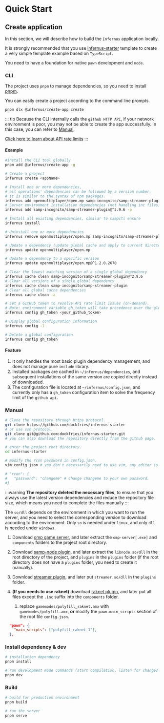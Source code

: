 # Quick Start

## Create application

In this section, we will describe how to build the `Infernus` application locally.

It is strongly recommended that you use [infernus-starter](https://github.com/dockfries/infernus-starter) template to create a very simple template example based on `TypeScript`.

You need to have a foundation for native `pawn` development and `node`.

### CLI

The project uses `pnpm` to manage dependencies, so you need to install [pnpm](https://pnpm.io/).

You can easily create a project according to the command line prompts.

```sh
pnpm dlx @infernus/create-app create
```

::: tip
Because the CLI internally calls the `github HTTP API`, if your network environment is poor, you may not be able to create the app successfully. In this case, you can refer to [Manual](#manual).

[Click here to learn about API rate limits](https://docs.github.com/en/rest/using-the-rest-api/rate-limits-for-the-rest-api?apiVersion=2022-11-28#about-primary-rate-limits)
:::

#### Example

```sh
#Install the CLI tool globally
pnpm add @infernus/create-app -g

# Create a project
infernus create <appName>

# Install one or more dependencies, 
# all operations' dependencies can be followed by a version number, 
# it is similar to the syntax of npm packages.
infernus add openmultiplayer/open.mp samp-incognito/samp-streamer-plugin@^2.9.6
# Server environment installation dependencies (not handling inc files)
infernus add samp-incognito/samp-streamer-plugin@^2.9.6 -p

# Install all existing dependencies, similar to sampctl ensure
infernus install

# Uninstall one or more dependencies
infernus remove openmultiplayer/open.mp samp-incognito/samp-streamer-plugin@^2.9.6

# Update a dependency (update global cache and apply to current directory)
infernus update openmultiplayer/open.mp

# Update a dependency to a specific version
infernus update openmultiplayer/open.mp@^1.2.0.2670

# Clear the lowest matching version of a single global dependency
infernus cache clean samp-incognito/samp-streamer-plugin@^2.9.6
# Clear all versions of a single global dependency
infernus cache clean samp-incognito/samp-streamer-plugin
# Clear all global cache dependencies
infernus cache clean -a

# Set a GitHub token to resolve API rate limit issues (on-demand).
# Note: environment variable gh_token will take precedence over the global config.
infernus config gh_token <your_github_token>

# Display global configuration information
infernus config -l

# Delete a global configuration
infernus config gh_token
```

#### Feature

1. It only handles the most basic plugin dependency management, and does not manage pure `include` library.
2. Installed packages are cached in `~/infernus/dependencies`, and subsequent installations of the same version are copied directly instead of downloaded.
3. The configuration file is located at `~/infernus/config.json`, and currently only has a `gh_token` configuration item to solve the frequency limit of the `github api`.

### Manual

```sh
# Clone the repository through https protocol.
git clone https://github.com/dockfries/infernus-starter
# or use ssh protocol.
git clone git@github.com:dockfries/infernus-starter.git
# you can also download the repository directly from the github page.

# enter the project root directory.
cd infernus-starter

# modify the rcon password in config.json.
vim config.json # you don't necessarily need to use vim, any editor is fine.

# "rcon": {
#   "password": "changeme" # change changeme to your own password.
#}
```

:::warning
**The repository deleted the necessary files**, to ensure that you always use the latest version dependencies and reduce the repository file size, which means you need to complete the files manually
:::

The `so/dll` depends on the environment in which you want to run the server, and you need to select the corresponding version to download according to the environment. Only `so` is needed under `linux`, and only `dll` is needed under `windows`.

1. Download [omp game server](https://github.com/openmultiplayer/open.mp/releases), and later extract the `omp-server[.exe]` and `components` folders to the project root directory.

2. Download [samp-node plugin](https://github.com/AmyrAhmady/samp-node/releases), and later extract the `libnode.so/dll` in the root directory of the project, and `plugins` in the `plugins` folder (if the root directory does not have a `plugins` folder, you need to create it manually).

3. Download [streamer plugin](https://github.com/samp-incognito/samp-streamer-plugin/releases), and later put `streamer.so/dll` in the `plugins` folder.

4. **(If you needs to use raknet)** download [raknet plugin](https://github.com/katursis/Pawn.RakNet/releases), and later put all files except the `.inc` suffix into the `components` folder.
   1. replace `gamemodes/polyfill_raknet.amx` with `gamemodes/polyfill.amx`, **or** modify the `pawn.main_scripts` section of the root file `config.json`.

```json
  "pawn": {
    "main_scripts": ["polyfill_raknet 1"],
  },
```

### Install dependency & dev

```sh
# installation dependency
pnpm install

# run development mode commands (start compilation, listen for changes and restart automatically)
pnpm dev
```

### Build

```sh
# build for production environment
pnpm build

# run the server
pnpm serve
```
